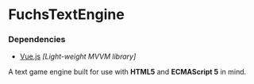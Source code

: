 # FuchsTextEngine

### Dependencies 
- [Vue.js](http://vuejs.org/) _[Light-weight MVVM library]_

A text game engine built for use with **HTML5** and **ECMAScript 5** in mind.